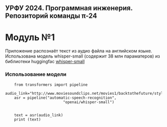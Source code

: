 ## УРФУ 2024. Программная инженерия. Репозиторий команды π-24

# Модуль №1
Приложение распознаёт текст из аудио файла на английском языке.
Использована модель whisper-small (содержит  38 млн параматеров) из библиотеки huggingfac [whisper-small](https://huggingface.co/openai/whisper-small)

### Использование модели  
        from transformers import pipeline
        audio_link="http://www.moviesoundclips.net/movies1/backtothefuture/style.mp3"
        asr = pipeline("automatic-speech-recognition",   
                              "openai/whisper-small")
        
        
        text = asr(audio_link)
        print (text)

